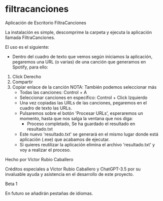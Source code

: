 # filtracanciones
Aplicación de Escritorio FiltraCanciones

La instalación es simple, descomprime la carpeta y ejecuta la aplicación llamada FiltraCanciones.

El uso es el siguiente:
- Dentro del cuadro de texto que vemos según iniciamos la aplicación, pegaremos una URL (o varias) de una canción que generamos en Spotify, para ello:
1. Click Derecho
2. Compartir
3. Copiar enlace de la canción
NOTA: También podemos seleccionar más
	- Todas las canciones: Control + A
 	- Seleccionar canciones en especifico: Control + Click Izquierdo
	- Una vez copiadas las URLs de las canciones, pegaremos en el cuadro de texto las URLs.
	- Pulsaremos sobre el botón 'Procesar URLs', esperaremos un momento, hasta que nos salga 
	la ventana que nos diga:
		+ Proceso completado, Se ha guardado el resultado en resultado.txt
	- Este nuevo 'resultado.txt' se generará en el mismo lugar donde está aplicación (.exe)
	que acabamos de ejecutar.
	- Si quieres reutilizar la aplicación elimina el archivo 'resultado.txt' y voy a realizar el proceso.

Hecho por Víctor Rubio Caballero

Créditos especiales a Víctor Rubio Caballero y ChatGPT-3.5 por su invaluable ayuda y asistencia en el 
desarrollo de este proyecto.

Beta 1

En futuro se añadirán pestañas de idiomas.
